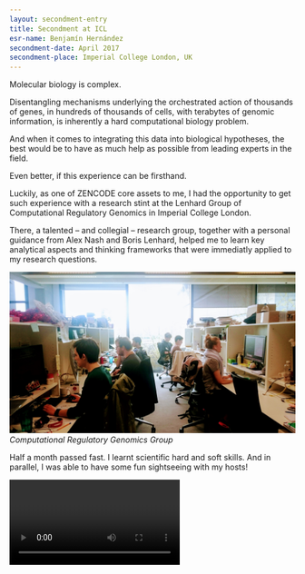 ```yaml
---
layout: secondment-entry
title: Secondment at ICL
esr-name: Benjamín Hernández
secondment-date: April 2017
secondment-place: Imperial College London, UK
---
```


Molecular biology is complex.

Disentangling mechanisms underlying
the orchestrated action of thousands of genes,
in hundreds of thousands of cells,
with terabytes of genomic information,
is inherently a hard computational biology problem.

And when it comes to integrating this data into biological hypotheses,
the best would be to have as much help as possible from leading experts in the field.

Even better, if this experience can be firsthand.

Luckily, as one of ZENCODE core assets to me,
I had the opportunity to get such experience
with a research stint at the Lenhard Group of
Computational Regulatory Genomics in Imperial College London.

There, a talented – and collegial – research group,
together with a personal guidance from Alex Nash and Boris Lenhard,
helped me to learn key analytical aspects and thinking frameworks
that were immediatly applied to my research questions.

![Computational Regulatory Genomics Group](/library/images/secondments/ICL2.JPG)
*Computational Regulatory Genomics Group*

Half a month passed fast. I learnt scientific hard and soft skills.
And in parallel, I was able to have some fun sightseeing with my hosts!

<video class="video-container inline-block" controls>
  <source src="../library/movies/ben-imperial.mp4" type="video/mp4">
</video>
